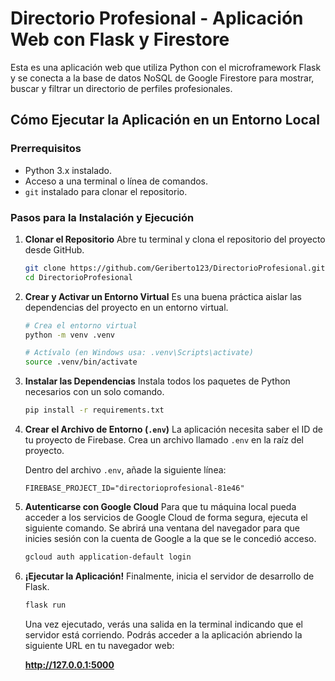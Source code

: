 # Directorio Profesional - Aplicación Web con Flask y Firestore

Esta es una aplicación web que utiliza Python con el microframework Flask y se conecta a la base de datos NoSQL de Google Firestore para mostrar, buscar y filtrar un directorio de perfiles profesionales.

## Cómo Ejecutar la Aplicación en un Entorno Local

### Prerrequisitos

- Python 3.x instalado.
- Acceso a una terminal o línea de comandos.
- `git` instalado para clonar el repositorio.

### Pasos para la Instalación y Ejecución

1.  **Clonar el Repositorio**
    Abre tu terminal y clona el repositorio del proyecto desde GitHub.

    ```bash
    git clone https://github.com/Geriberto123/DirectorioProfesional.git
    cd DirectorioProfesional
    ```

2.  **Crear y Activar un Entorno Virtual**
    Es una buena práctica aislar las dependencias del proyecto en un entorno virtual.

    ```bash
    # Crea el entorno virtual
    python -m venv .venv

    # Actívalo (en Windows usa: .venv\Scripts\activate)
    source .venv/bin/activate
    ```

3.  **Instalar las Dependencias**
    Instala todos los paquetes de Python necesarios con un solo comando.

    ```bash
    pip install -r requirements.txt
    ```

4.  **Crear el Archivo de Entorno (`.env`)**
    La aplicación necesita saber el ID de tu proyecto de Firebase. Crea un archivo llamado `.env` en la raíz del proyecto.

    Dentro del archivo `.env`, añade la siguiente línea:
    ```
    FIREBASE_PROJECT_ID="directorioprofesional-81e46"
    ```

5.  **Autenticarse con Google Cloud**
    Para que tu máquina local pueda acceder a los servicios de Google Cloud de forma segura, ejecuta el siguiente comando. Se abrirá una ventana del navegador para que inicies sesión con la cuenta de Google a la que se le concedió acceso.

    ```bash
    gcloud auth application-default login
    ```

6.  **¡Ejecutar la Aplicación!**
    Finalmente, inicia el servidor de desarrollo de Flask.

    ```bash
    flask run
    ```

    Una vez ejecutado, verás una salida en la terminal indicando que el servidor está corriendo. Podrás acceder a la aplicación abriendo la siguiente URL en tu navegador web:

    **http://127.0.0.1:5000**
